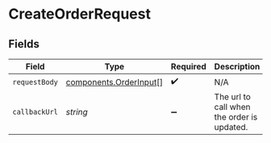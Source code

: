 # CreateOrderRequest


## Fields

| Field                                                            | Type                                                             | Required                                                         | Description                                                      |
| ---------------------------------------------------------------- | ---------------------------------------------------------------- | ---------------------------------------------------------------- | ---------------------------------------------------------------- |
| `requestBody`                                                    | [components.OrderInput](../../models/components/orderinput.md)[] | :heavy_check_mark:                                               | N/A                                                              |
| `callbackUrl`                                                    | *string*                                                         | :heavy_minus_sign:                                               | The url to call when the order is updated.                       |